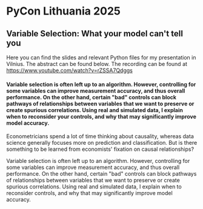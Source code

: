 # PyCon Lithuania 2025
## Variable Selection: What your model can't tell you

Here you can find the slides and relevant Python files for my presentation in Vilnius. The abstract can be found below. The recording can be found at https://www.youtube.com/watch?v=rZSSA7Qdggs

#### Variable selection is often left up to an algorithm. However, controlling for some variables can improve measurement accuracy, and thus overall performance. On the other hand, certain "bad" controls can block pathways of relationships between variables that we want to preserve or create spurious correlations. Using real and simulated data, I explain when to reconsider your controls, and why that may significantly improve model accuracy.

Econometricians spend a lot of time thinking about causality, whereas data science generally focuses more on prediction and classification. But is there something to be learned from economists' fixation on causal relationships?

Variable selection is often left up to an algorithm. However, controlling for some variables can improve measurement accuracy, and thus overall performance. On the other hand, certain "bad" controls can block pathways of relationships between variables that we want to preserve or create spurious correlations. Using real and simulated data, I explain when to reconsider controls, and why that may significantly improve model accuracy.
